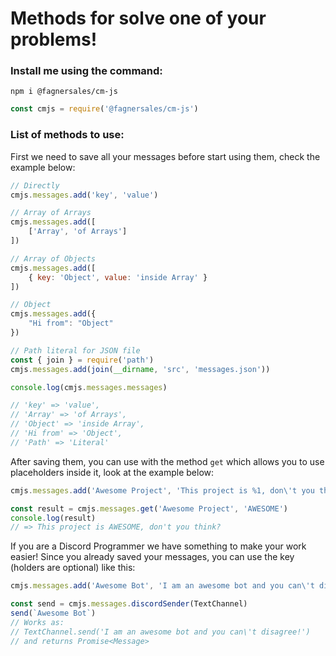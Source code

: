 # Methods for solve one of your problems!

### Install me using the command:
```shell
npm i @fagnersales/cm-js
```

```javascript
const cmjs = require('@fagnersales/cm-js')
```

### List of methods to use:

First we need to save all your messages before start using them, check the example below:

```javascript
// Directly
cmjs.messages.add('key', 'value')

// Array of Arrays
cmjs.messages.add([
    ['Array', 'of Arrays']
])

// Array of Objects
cmjs.messages.add([
    { key: 'Object', value: 'inside Array' }
])

// Object
cmjs.messages.add({
    "Hi from": "Object"
})

// Path literal for JSON file
const { join } = require('path')
cmjs.messages.add(join(__dirname, 'src', 'messages.json'))

console.log(cmjs.messages.messages)

// 'key' => 'value',
// 'Array' => 'of Arrays',
// 'Object' => 'inside Array',
// 'Hi from' => 'Object',
// 'Path' => 'Literal'
```

After saving them, you can use with the method `get` which allows you to use placeholders inside it, look at the example below:

```javascript
cmjs.messages.add('Awesome Project', 'This project is %1, don\'t you think?')

const result = cmjs.messages.get('Awesome Project', 'AWESOME')
console.log(result)
// => This project is AWESOME, don't you think?
```

If you are a Discord Programmer we have something to make your work easier!
Since you already saved your messages, you can use the key (holders are optional) like this:
```javascript
cmjs.messages.add('Awesome Bot', 'I am an awesome bot and you can\'t disagree!')

const send = cmjs.messages.discordSender(TextChannel)
send(`Awesome Bot`)
// Works as:
// TextChannel.send('I am an awesome bot and you can\'t disagree!')
// and returns Promise<Message>
```
